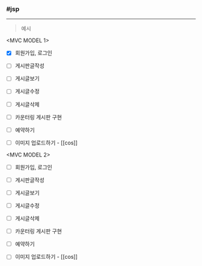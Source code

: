 
###  #jsp
---


>예시

<MVC MODEL 1>

- [x] 회원가입, 로그인 
- [ ]  게시판글작성
- [ ] 게시글보기
- [ ] 게시글수정
- [ ] 게시글삭제
- [ ] 카운터링 게시판 구현
- [ ] 예약하기
- [ ] 이미지 업로드하기 - [[cos]]



<MVC MODEL 2>

- [ ] 회원가입, 로그인 
- [ ]  게시판글작성
- [ ] 게시글보기
- [ ] 게시글수정
- [ ] 게시글삭제
- [ ] 카운터링 게시판 구현
- [ ] 예약하기
- [ ] 이미지 업로드하기 - [[cos]]








